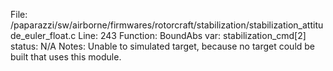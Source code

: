 File: /paparazzi/sw/airborne/firmwares/rotorcraft/stabilization/stabilization_attitude_euler_float.c
Line: 243
Function: BoundAbs
var: stabilization_cmd[2]
status: N/A
Notes: Unable to simulated target, because no target could be built that uses this module.
